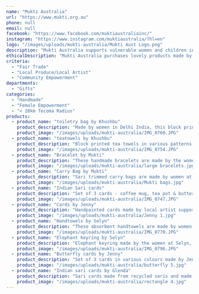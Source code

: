 ```yaml
---
name: "Mukti Australia"
url: "https://www.mukti.org.au"
phone: null
email: null
facebook: "https://www.facebook.com/muktiaustraliainc/"
instagram: "https://www.instagram.com/muktiaustralia/?hl=en"
logo: "/images/uploads/mukti-australia/Mukti Aust Logo.png"
description: "Mukti Australia supports vulnerable women and children in India and Sri Lanka through education, community development projects and self help initiatives."
ethicalDescription: "Mukti Australia purchases lovely products made by the women at Mukti in India, and other sources which are empowering women with skills in India and Sri Lanka.  We also have watercolour and sari cards made by our Australian volunteers."
criteria:
  - "Fair Trade"
  - "Local Produce/Local Artist"
  - "Community Empowerment"
departments:
  - "Gifts"
categories:
  - "Handmade"
  - "Female Empowerment"
  - "< 20km Tecoma Radius"
products:
  - product_name: "toiletry bag by Khushbu"
    product_description: "Made by women in Delhi India, this block printed toiletry bag is beautifully lined with a zip closing.  Size 28x22cms.  $20"
    product_image: "/images/uploads/mukti-australia/IMG_0760.JPG"
  - product_name: "teatowels by Khushbu"
    product_description: "Block printed tea towels in various patterns, in red, green, yellow, blue - these make a bright addition to any kitchen.  Size 64x41cms.  $8 each or 4 for $28."
    product_image: "/images/uploads/mukti-australia/IMG_0754.JPG"
  - product_name: "Bracelet by Mukti"
    product_description: "These handmade bracelets are made by the women at Mukti in India.  Various colours in 2 sizes.  $10 each."
    product_image: "/images/uploads/mukti-australia/large bracelets.jpg"
  - product_name: "Carry Bag by Mukti"
    product_description: "Sari trimmed carry bags are made by women at Mukti in India.  Size is 36x30cms.  $5 each"
    product_image: "/images/uploads/mukti-australia/Mukti bags.jpg"
  - product_name: "Indian Sari cards"
    product_description: "Set of 3 cards - coffee mug, tea pot & butterfly, these cards are made by local volunteers to support the work of Mukti.  $10 for 3 cards."
    product_image: "/images/uploads/mukti-australia/IMG_0747.JPG"
  - product_name: "Cards by Jenny"
    product_description: "Handpainted cards made by local artist supporting the work of Mukti.  Set of 3 for $10."
    product_image: "/images/uploads/mukti-australia/Jenny 1.jpg"
  - product_name: "Handtowels by Selyn"
    product_description: "These absorbent handtowels are made by women in Sri Lanka and trimmed with handloomed cotton.  Size 67x40cms.  $10 each"
    product_image: "/images/uploads/mukti-australia/IMG_0770.JPG"
  - product_name: "Elephant keyring by Selyn"
    product_description: "Elephant keyring made by the women at Selyn, Sri Lanka.  $5 each"
    product_image: "/images/uploads/mukti-australia/IMG_0796.JPG"
  - product_name: "Butterfly cards by Jenny"
    product_description: "Set of 3 cards in various colours made by Jenny, a local artist to assist the work of Mukti.  $10 set of 3 cards"
    product_image: "/images/uploads/mukti-australia/butterfly 5.jpg"
  - product_name: "Indian sari cards by Glenda"
    product_description: "Sari cards made from recycled saris and made by a local volunteer to support the work of Mukti.  Set of 3 cards for $10."
    product_image: "/images/uploads/mukti-australia/rectangle 4.jpg"
---
```

